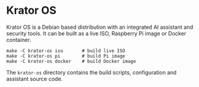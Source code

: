 # Krator OS

Krator OS is a Debian based distribution with an integrated AI assistant and
security tools. It can be built as a live ISO, Raspberry Pi image or Docker
container.

```
make -C krator-os iso       # build live ISO
make -C krator-os pi        # build Pi image
make -C krator-os docker    # build Docker image
```

The `krator-os` directory contains the build scripts, configuration and
assistant source code.
